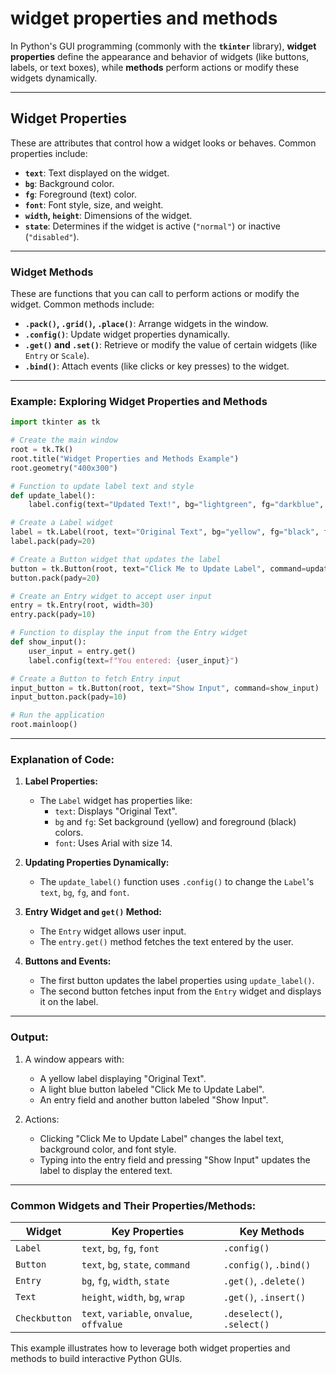 # widget properties and methods

In Python's GUI programming (commonly with the **`tkinter`** library), **widget properties** define the appearance and behavior of widgets (like buttons, labels, or text boxes), while **methods** perform actions or modify these widgets dynamically.

---

## **Widget Properties**

These are attributes that control how a widget looks or behaves. Common properties include:

- **`text`**: Text displayed on the widget.
- **`bg`**: Background color.
- **`fg`**: Foreground (text) color.
- **`font`**: Font style, size, and weight.
- **`width`, `height`**: Dimensions of the widget.
- **`state`**: Determines if the widget is active (`"normal"`) or inactive (`"disabled"`).

---

### **Widget Methods**

These are functions that you can call to perform actions or modify the widget. Common methods include:

- **`.pack()`, `.grid()`, `.place()`**: Arrange widgets in the window.
- **`.config()`**: Update widget properties dynamically.
- **`.get()` and `.set()`**: Retrieve or modify the value of certain widgets (like `Entry` or `Scale`).
- **`.bind()`**: Attach events (like clicks or key presses) to the widget.

---

### Example: Exploring Widget Properties and Methods

```python
import tkinter as tk

# Create the main window
root = tk.Tk()
root.title("Widget Properties and Methods Example")
root.geometry("400x300")

# Function to update label text and style
def update_label():
    label.config(text="Updated Text!", bg="lightgreen", fg="darkblue", font=("Arial", 18))

# Create a Label widget
label = tk.Label(root, text="Original Text", bg="yellow", fg="black", font=("Arial", 14))
label.pack(pady=20)

# Create a Button widget that updates the label
button = tk.Button(root, text="Click Me to Update Label", command=update_label, bg="lightblue", fg="black")
button.pack(pady=20)

# Create an Entry widget to accept user input
entry = tk.Entry(root, width=30)
entry.pack(pady=10)

# Function to display the input from the Entry widget
def show_input():
    user_input = entry.get()
    label.config(text=f"You entered: {user_input}")

# Create a Button to fetch Entry input
input_button = tk.Button(root, text="Show Input", command=show_input)
input_button.pack(pady=10)

# Run the application
root.mainloop()
```

---

### **Explanation of Code:**

1. **Label Properties:**

   - The `Label` widget has properties like:
     - `text`: Displays "Original Text".
     - `bg` and `fg`: Set background (yellow) and foreground (black) colors.
     - `font`: Uses Arial with size 14.

2. **Updating Properties Dynamically:**

   - The `update_label()` function uses `.config()` to change the `Label`'s `text`, `bg`, `fg`, and `font`.

3. **Entry Widget and `get()` Method:**

   - The `Entry` widget allows user input.
   - The `entry.get()` method fetches the text entered by the user.

4. **Buttons and Events:**
   - The first button updates the label properties using `update_label()`.
   - The second button fetches input from the `Entry` widget and displays it on the label.

---

### **Output:**

1. A window appears with:

   - A yellow label displaying "Original Text".
   - A light blue button labeled "Click Me to Update Label".
   - An entry field and another button labeled "Show Input".

2. Actions:
   - Clicking "Click Me to Update Label" changes the label text, background color, and font style.
   - Typing into the entry field and pressing "Show Input" updates the label to display the entered text.

---

### Common Widgets and Their Properties/Methods:

| **Widget**    | **Key Properties**                        | **Key Methods**            |
| ------------- | ----------------------------------------- | -------------------------- |
| `Label`       | `text`, `bg`, `fg`, `font`                | `.config()`                |
| `Button`      | `text`, `bg`, `state`, `command`          | `.config()`, `.bind()`     |
| `Entry`       | `bg`, `fg`, `width`, `state`              | `.get()`, `.delete()`      |
| `Text`        | `height`, `width`, `bg`, `wrap`           | `.get()`, `.insert()`      |
| `Checkbutton` | `text`, `variable`, `onvalue`, `offvalue` | `.deselect()`, `.select()` |

This example illustrates how to leverage both widget properties and methods to build interactive Python GUIs.
